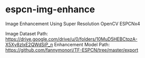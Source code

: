 # espcn-img-enhance
Image Enhancement Using Super Resolution OpenCV ESPCNx4

Image Dataset Path: https://drive.google.com/drive/u/0/folders/10MuD5HEBCtpzA-X5Xy8zlxE2QWdSiP_n
Enhancement Model Path: https://github.com/fannymonori/TF-ESPCN/tree/master/export
